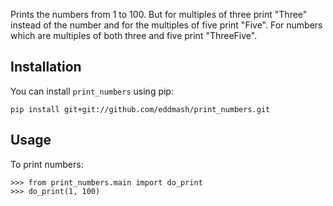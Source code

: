 Prints the numbers from 1 to 100. But for multiples of three print "Three"
instead of the number and for the multiples of five print "Five".
For numbers which are multiples of both three and five print "ThreeFive".

Installation
------------
You can install `print_numbers` using pip: 

    pip install git+git://github.com/eddmash/print_numbers.git


Usage
-----
To print numbers:
 
    >>> from print_numbers.main import do_print
    >>> do_print(1, 100)
    
